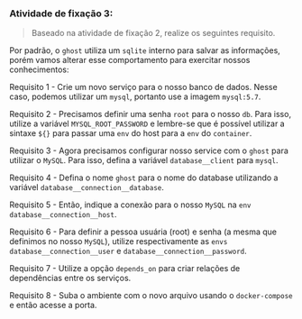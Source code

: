 ###  Atividade de fixação 3:
> Baseado na atividade de fixação 2, realize os seguintes requisito.

Por padrão, o `ghost` utiliza um `sqlite` interno para salvar as informações, porém vamos alterar esse comportamento para exercitar nossos conhecimentos:

Requisito 1 - Crie um novo serviço para o nosso banco de dados. Nesse caso, podemos utilizar um `mysql`, portanto use a imagem `mysql:5.7`.

Requisito 2 - Precisamos definir uma senha `root` para o nosso `db`. Para isso, utilize a variável `MYSQL_ROOT_PASSWORD` e lembre-se que é possível utilizar a sintaxe `${}` para passar uma `env` do host para a `env` do `container`.

Requisito 3 - Agora precisamos configurar nosso service com o `ghost` para utilizar o `MySQL`. Para isso, defina a variável `database__client` para `mysql`.

Requisito 4 - Defina o nome `ghost` para o nome do database utilizando a variável `database__connection__database`.

Requisito 5 - Então, indique a conexão para o nosso `MySQL` na `env` `database__connection__host`.

Requisito 6 - Para definir a pessoa usuária (root) e senha (a mesma que definimos no nosso `MySQL`), utilize respectivamente as `envs` `database__connection__user` e `database__connection__password`.

Requisito 7 - Utilize a opção `depends_on` para criar relações de dependências entre os serviços.

Requisito 8 - Suba o ambiente com o novo arquivo usando o `docker-compose` e então acesse a porta.
